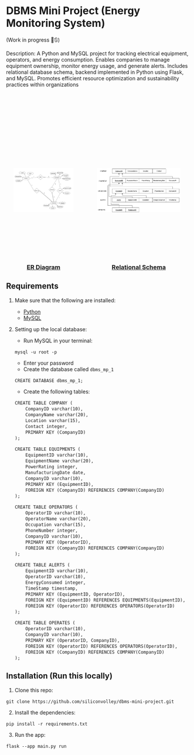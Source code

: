 # DBMS Mini Project (Energy Monitoring System)

(Work in progress 🔨🔃)

Description: A Python and MySQL project for tracking electrical equipment, operators, and energy consumption. Enables companies to manage equipment ownership, monitor energy usage, and generate alerts. Includes relational database schema, backend implemented in Python using Flask, and MySQL. Promotes efficient resource optimization and sustainability practices within organizations

<div style="text-align: center; text-decoration: underline; margin-top: 5rem; display: flex; justify-content: center;">
    <div style="display: flex; flex-direction: column; align-items: center; margin-right: 1rem;">
        <img src="/project-docs/ER.png" alt="ER Diagram" style="width: 80%; height: 400px; object-fit: contain; margin-bottom: 0;">
        <h3 style="margin: 0;">ER Diagram</h3>
    </div>
    <div style="display: flex; flex-direction: column; align-items: center;">
        <img src="/project-docs/SCHEMA-final.png" alt="Relational Schema" style="width: 80%; height: 400px; object-fit: contain;">
        <h3 style="margin: 0;">Relational Schema</h3>
    </div>
</div>

## Requirements
1. Make sure that the following are installed:
    - [Python](https://www.python.org/downloads/)
    - [MySQL](https://www.mysql.com/downloads/)

2. Setting up the local database:
    - Run MySQL in your terminal:

    ```
    mysql -u root -p
    ```

    - Enter your password
    - Create the database called `dbms_mp_1`

    ```
    CREATE DATABASE dbms_mp_1;
    ```

    - Create the following tables:
    
    ```
    CREATE TABLE COMPANY (
        CompanyID varchar(10),
        CompanyName varchar(20),
        Location varchar(15),
        Contact integer,
        PRIMARY KEY (CompanyID)
    );
    ```
    ```
    CREATE TABLE EQUIPMENTS (
        EquipmentID varchar(10),
        EquipmentName varchar(20),
        PowerRating integer,
        ManufacturingDate date,
        CompanyID varchar(10),
        PRIMARY KEY (EquipmentID),
        FOREIGN KEY (CompanyID) REFERENCES COMPANY(CompanyID)
    );
    ```
    ```
    CREATE TABLE OPERATORS (
        OperatorID varchar(10),
        OperatorName varchar(20),
        Occupation varchar(15),
        PhoneNumber integer,
        CompanyID varchar(10),
        PRIMARY KEY (OperatorID),
        FOREIGN KEY (CompanyID) REFERENCES COMPANY(CompanyID)
    );
    ```
    ```
    CREATE TABLE ALERTS (
        EquipmentID varchar(10),
        OperatorID varchar(10),
        EnergyConsumed integer,
        TimeStamp timestamp,
        PRIMARY KEY (EquipmentID, OperatorID),
        FOREIGN KEY (EquipmentID) REFERENCES EQUIPMENTS(EquipmentID),
        FOREIGN KEY (OperatorID) REFERENCES OPERATORS(OperatorID)
    );
    ```
    ```
    CREATE TABLE OPERATES (
        OperatorID varchar(10),
        CompanyID varchar(10),
        PRIMARY KEY (OperatorID, CompanyID),
        FOREIGN KEY (OperatorID) REFERENCES OPERATORS(OperatorID),
        FOREIGN KEY (CompanyID) REFERENCES COMPANY(CompanyID)
    );
    ```

## Installation (Run this locally)

1. Clone this repo:
```
git clone https://github.com/siliconvolley/dbms-mini-project.git
```
2. Install the dependencies:
```
pip install -r requirements.txt
```
3. Run the app:
```
flask --app main.py run
```
